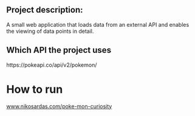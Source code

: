 <h2>Project description:</h2>
A small web application that loads data from an external API and 
enables the viewing of data points in detail.

<h2>Which API the project uses</h2>
https://pokeapi.co/api/v2/pokemon/

<h1>How to run</h1>

www.nikosardas.com/poke-mon-curiosity
